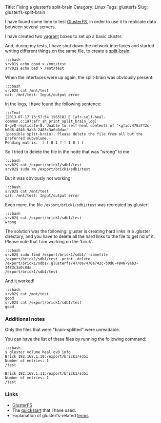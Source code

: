 Title: Fixing a glusterfs split-brain
Category: Linux
Tags: glusterfs
Slug: glusterfs-split-brain

I have found some time to test [GlusterFS](http://gluster.org), in order to use it to replicate data between several servers.

I have created two [vagrant](http://vagrantup.com) boxes to set up a basic cluster.

And, during my tests, I have shut down the network interfaces and started writing different things on the same file, to create a [split-brain](http://en.wikipedia.org/wiki/Split-brain_%28computing%29).

    :::bash
    srv01$ echo good > /mnt/test
    srv02$ echo bad > /mnt/test

When the interfaces were up again, the split-brain was obviously present:

    :::bash
    srv02$ cat /mnt/test
    cat: /mnt/test: Input/output error

In the logs, I have found the following sentence:

    :::Text
    [2013-07-17 13:57:54.156318] E [afr-self-heal-common.c:197:afr_sh_print_split_brain_log]
    0-gv0-replicate-0: Unable to self-heal contents of '<gfid:470a742c-b0d6-4846-9ab3-2483c3a0c8da>'
    (possible split-brain). Please delete the file from all but the preferred subvolume.-
    Pending matrix:  [ [ 0 1 ] [ 1 0 ] ]

So I tried to delete the file in the node that was "wrong" to me:

    :::bash
    srv02$ cat /export/brick1/sdb1/test
    srv02$ sudo rm /export/brick1/sdb1/test

But it was obviously not working:

    :::bash
    srv02$ cat /mnt/test
    cat: /mnt/test: Input/output error

Even more, the file `/export/brick1/sdb1/test` was recreated by gluster!

    :::bash
    srv02$ cat /export/brick1/sdb1/test
    wrong

The solution was the following: gluster is creating hard links in a .gluster directory, and you have to delete all the hard links to the file to get rid of it.
Please note that I am working on the 'brick'.

    :::bash
    srv02$ sudo find /export/brick1/sdb1/ -samefile /export/brick1/sdb1/test -print -delete
    /export/brick1/sdb1/.glusterfs/47/0a/470a742c-b0d6-4846-9ab3-2483c3a0c8da
    /export/brick1/sdb1/test

And it worked!

    :::bash
    srv02$ cat /mnt/test
    good
    srv02$ cat /export/brick1/sdb1/test
    good

### Additional notes

Only the files that were "brain-splitted" were unreadable.

You can have the list of these files by running the following command:

    :::bash
    $ gluster volume heal gv0 info
    Brick 192.168.1.10:/export/brick1/sdb1
    Number of entries: 1
    /test

    Brick 192.168.1.11:/export/brick1/sdb1
    Number of entries: 1
    /test


### Links

* [GlusterFS](http://gluster.org)
* The [quickstart](http://www.gluster.org/community/documentation/index.php/QuickStart) that I have used.
* Explanation of glusterfs-related [terms](http://www.gluster.org/community/documentation/index.php/GlusterFS_Concepts)
